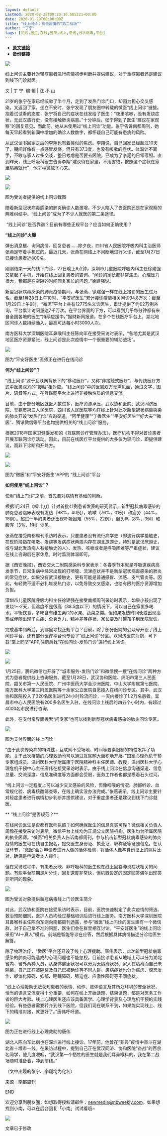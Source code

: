 ```yaml
---
layout: default
Lastmod: 2020-02-28T09:20:10.585221+00:00
date: 2020-01-29T00:00:00Z
title: "线上问诊：抗击疫情的“第二战场”"
author: "丁宁"
tags: [问诊,医生,在线,医院,线上,患者,冠状病毒,平台]
---
```


* [**原文链接**](http://mp.weixin.qq.com/s?__biz=MjE2MDI0OTk2MQ==&mid=2650878006&idx=1&sn=b1d8cc6b0a81e54d7b1ab61b33cbe119&chksm=b308ab30847f2226c31763cdc0073b6d58855165574bb90e9e992fd39d0f4773af718092d262#rd)
* [**备份链接**](https://archive.vn/RXSjq)


  

![](/images/post/ac2af0ad3a8b83d1f395e0492d969399.jpg)

线上问诊主要针对轻症患者进行病情初步判断并提供建议，对于重症患者还是建议到线下门诊就医。

  

文 | 丁 宁  编 辑 | 沈 小 山 

21岁的张宁在家已经咳嗽了半个月，走到了发热门诊门口，却因为担心交叉感染，又返回了家。坐立不安时，张宁发现了朋友圈中转载的微医“线上问诊”链接。抱着试试看的态度，张宁将自己的症状在线发给了医生：“夜里咳嗽，没有发烧症状，无武汉旅行史，没有接触肺炎病患。”十分钟后，张宁得到了医生“建议在家观察”的回复意见。而此前，她从未使用过“线上问诊”功能。张宁告诉南都周刊，她每天早起看到新闻中增加的确诊人数数字，都怀疑自己可能有患病的风险。

从武汉读书回家之后的李翔也有着类似的焦虑。李翔说，自己回家已经超过10天了，期间好像有一点感冒发烧，但只有37.3度，也没有咳嗽的症状。体温计不离手，不敢与家人过多交谈，整日考虑是否要去医院，已成为了李翔的日常写照。直到昨天，线上呼吸科医生告诉李翔“建议待在家里，不用害怕，按照这个症状在家里隔离就行”，他才稍微放下心来。

![](/images/post/97c1258588791f8792eb3e79d4ffb0f6.jpg)

![](/images/post/0deaa09acd51ce5210ebd80be0812811.jpg)

图为受访者提供的线上问诊截图

随着新型冠状病毒感染的肺炎确诊人数激增，不少人陷入了去医院还是在家观察的两难纠结中。“线上问诊”成为了不少人就医的第二条途径。

 “线上问诊”是否靠谱？目前有哪些正规平台？应当如何正确使用？

**“线上问诊”火爆**

弹出消息框、询问病情、回复患者……除夕夜，四川省人民医院呼吸内科主治医师张燕是守着手机过的。最近几天，张燕在网络上不间断地进行义诊，截至1月27日已接诊患者近800名。

刚刚结束一天的线下门诊，27日晚上8点钟，深圳市儿童医院呼吸内科主任徐建强又拿起了手机，开始在线上回复患者的咨询。“问诊的家长都非常焦虑，心理压力很大，我都是在空隙的时间回复家长的问题。”徐建强说。

新型冠状病毒感染的肺炎疫情期间，与张燕、徐建强一样在线上接诊的医生过万名。截至1月28日上午10时，“平安好医生”累计接诊疫情相关问诊94.8万次；截至1月29日上午9时，“微医”平台上共有12775名义诊医生，累计提供了约62万例咨询，平台累计访问量达7千万次。在平台界面的下方，可以看到几乎每分钟都有来自全国各地的医生“持续应援中。”据财新网报道，在多个在线医疗平台上，湖北地区问诊人数持续涌入，最高可达每小时3000人次。

南方医科大学深圳医院耳鼻喉科主任陈向军在接受采访时表示，“各地尤其是武汉地区医疗资源紧张，线上问诊是此次疫情中一个很重要的辅助战场”。

![](/images/post/0e7db4810e1ca67c031648c36dd3ac70.jpg)

图为“平安好医生”医师正在进行在线问诊

**何为“线上问诊”？**

“线上问诊”源于互联网背景下的“移动医疗”，又称“非接触式医疗”，与传统医疗方式中医患双方的“接触”相对应。“线上问诊”中的医患双方无需见面，通过文字、图片、语音等方式，在互联网平台上进行非接触性质的信息交流。

目前，由于部分地区就医人数过多，医疗资源承压，武汉协和医院、武汉同济医院、无锡市第三人民医院、四川省人民医院等均在线上针对此次新型冠状病毒感染的肺炎开设“发热门诊”咨询渠道。“阿里健康”“丁香医生”“平安好医生”“好大夫”“微医”、腾讯微信等平台也均提供相关的“线上问诊”服务。

根据2018年国家卫健委发布的《互联网诊疗管理办法》，医疗机构不得对首诊患者开展互联网诊疗活动。因此，目前在线医疗平台提供的大多仅为轻问诊，即提供建议，而非下诊断和开处方。

![](/images/post/398d6df148480691a20eb9424a43de39.jpg)

![](/images/post/572671cd13f21b7f7cfbf86092c9dce8.jpg)

图为“微医”和“平安好医生”APP的 “线上问诊”平台

**如何使用“线上问诊”？**

使用“线上门诊”之前，首先要对病情有基础的判断。

根据1月24日《柳叶刀》针对首批41例患者发表的研究显示，新型冠状病毒感染的肺炎患者临床表现有发热（98%，40例），咳嗽（76%，31例）和疲劳（44%，18例）。超过一半的患者还出现呼吸困难（55%，22例），但头痛（8%，3例）和腹泻（3%，1例）少见。

张燕在接受南都周刊采访时表示，只要患者没有流行病学史（即流行病学接触史，在现阶段指在咳嗽、发烧等发病症状两周内存在湖北旅游史，特别是武汉旅游史，或与湖北发热病人有接触史的人）、发热、咳嗽或者是呼吸困难等严重症状，建议在线上咨询后在家休息，时时监测体温即可。

据《西安晚报》，西安交大二附院感染科专家表示：冬春季节本就是呼吸道疾病高发季节，日常生病中经常出现的打喷嚏、流涕症状并不是新型冠状病毒感染的肺炎的常见症状。如果没有武汉接触史，更有可能是普通感冒、流感、支气管炎等。因此，有轻微不适不必扎堆发热门诊，以免导致交叉感染，也给有限的医疗资源增加负担。

深圳市儿童医院呼吸内科主任徐建强在接受南都周刊采访时表示，如果小孩出现了发烧1～2天，但温度不是很高（38.5度以下）的情况下，可以自己在家里多喝水，平衡饮食，多吃含有维生素C的水果、蔬菜之类。但如果发热时间长或出现高热或伴随出现了头痛、全身乏力、精神差等症状，家长要及时带孩子到医院就诊。

完成基本判断后，到哪里寻找正规平台？目前，除了部分医院的公众号开设了线上问诊平台，还有部分医疗平台也专设了“线上问诊”分区。以同济医院为例，可下载“掌上同济”APP,注册后找“在线问诊-发热门诊”进行线上咨询。

![](/images/post/036c5176ce8a28b4985093195a1fd258.jpg)

![](/images/post/c9940942d3b14aa642ea84dabd79cd1b.jpg)

1月25日，腾讯微信也开辟了“城市服务-发热门诊”和微信搜一搜“在线问诊”两种方式为患者提供线上咨询服务。截至1月28日，武汉协和医院、绵阳市第三人民医院、韶关市第一人民医院、广州中医药大学金沙洲医院、中山大学附属第七医院、南方医科大学第三附属医院等十余家公立医院自愿接入在线问诊专区。其中，武汉协和医院投入了320名医生进行24小时轮流问诊，一天内接诊了1.2万名患者。宜昌市中心人民医院有200多名医生入驻，在线问诊上线后的四五个小时内，有超过4000名市民进行咨询。

此外，在支付宝界面搜索“问专家”也可以找到新型冠状病毒感染的肺炎问诊专区。

![](/images/post/dd717b553e37f7cffb099dbf1a7e831b.jpg)

图为支付界面的线上问诊

“由于此次传染病的特殊性，互联网不受场地、时间等要素限制的特性发挥了功能，关于此次疫情的心理救助也可以通过互联网大面积地开展。”国家心理危机干预专家组成员、温州医科大学附属康宁医院精神科主任医师、教授，温州医科大学心理危机干预中心主任唐伟在接受采访时表示，由于线上问诊在信息沟通渠道、信息总量、交流深度、信息准确度等方面都会受限，医务工作者也都是摸着石头过河。

“线上问诊一定程度上可以减少交叉感染的风险，但像咽喉的情况、肺部听诊、血常规化验、病毒核酸筛查等，在线上确实没办法完成。”张燕表示，线上问诊主要针对轻症患者进行病情初步判断并提供建议，对于重症患者还是建议到线下门诊就医。

** “线上问诊”是否规范？**

在线问诊医生是否都有医师执照？如何确保医生的信息真实可靠？微信相关负责人周豫在接受采访时表示，微信平台上线均为正规公立医院机构，医生均为所属医院的执业医师。“微医”相关负责人告诉南都周刊，参与抗击新型冠状病毒感染的肺炎疫情的医生可在线自主报名，提交医生身份证、执业证、职称证等证照信息。在认证环节，“微医”会对申请者进行人像的活体检测，将活体人像与身份证上的照片比对，确保是申请者本人操作。

但在采访过程中，有患者反映，非呼吸科的医生也在线上回答肺炎症状相关的问题。有些平台前期是AI分诊，回复速度非常快，但机器设定的固定回答偶尔出现答非所问的现象。

![](/images/post/6ed0975bdeccae1bc737a99fc5db0a7f.jpg)

图为受访对象提供新冠病毒线上门诊医生简介

对此，武汉协和医院在接受采访时表示，目前，医院快速制定了此次疫情的筛选、救治预防细则，医护人员均经过基础培训后进行线上服务。南方医科大学深圳医院耳鼻喉科主任陈向军则向南都周刊透露，参与“微医”线上问诊的医生建有一个微信群，对于自己拿不准的问题，医生们会在群里相互讨论。“平安好医生”的线上问诊采用“AI＋真人”模式，前端是智能导诊在应答，然后根据具体病情描述分诊给医生解答。

除了物理治疗，“微医”平台还开设了线上心理援助。唐伟表示，此次新型冠状病毒感染的肺炎可能造成的心理问题也不能忽视。目前接诊患者从地域上可以分为湖北省内、省外两种人员，从身体健康状况可以分为无隔离状况、家人在隔离而自己未隔离、自己正在被隔离及自己已被确诊等不同人群。患病症状也分为焦虑、惊恐发作、躯体化障碍、抑郁、睡眠障碍、强迫症、应激性障碍等不同症状。

“线上心理援助无法获知患者的表情、动作、肢体语言及其所处环境的安全状况，恰当的语言交流变得十分重要，如何在线上开始话题、结束话题，都是对医务工作者的巨大考验。线上心理医生还应该具备医学、心理学背景及心理危机干预的实践经验。有些患者需要转介到线下医院，但我们现在联系不到，如果能实现线上、线下的精准对接，就更好了。”唐伟呼吁道。

![](/images/post/dcea47995e873ae40ac92fd6b7b09ffb.jpg)

图为正在进行线上心理救助的唐伟

湖北人陈向军此刻也在深圳进行线上接诊。17年前，他曾在“非典”疫情中奋斗在湖北省十堰市一线。在采访过程中，提到自己正在武汉同济、协和医院“奋战”的百余名同学，他几度哽咽，“武汉第一个牺牲的医生就是我们耳鼻喉科的，我在第二战场随时准备着，冲到前线。”

（文中出现的张宁、李翔均为化名）

来源｜南都周刊

END

欢迎分享到朋友圈，如想取得授权请邮件：newmedia@nbweekly.com。如果想找到小南，可以在后台回复「小南」试试看哦~    

![](/images/post/76326892195d8a5e3eeaa670aa83d389.jpg)

文章已于修改


